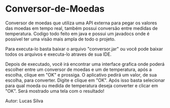 # Conversor-de-Moedas
Conversor de moedas que utiliza uma API externa para pegar os valores das moedas em tempo real, também possui conversão entre medidas de temperatura. 
Codigo todo feito em java e possui um javadocs onde é possivel ter uma visão mais ampla de todo o projeto.

Para executa-lo basta baixar o arquivo "conversor.jar" ou você pode baixar todos os arquivos e executa-lo atraves de sua IDE.

Depois de executado, você irá encontrar uma interface grafica onde poderá escolher entre um conversor de moedas e um de temperatura, após a escolha, clique em "OK" e prossiga.
O aplicativo pedirá um valor, de sua escolha, para converter. Digite e clique em "OK".
Após isso basta selecionar para qual moeda ou medida de temperatura deseja converter e clicar em "OK". Será mostrado uma tela com o resultado!


Autor: Lucas Silva
